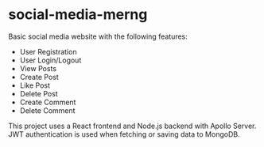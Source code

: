 # social-media-merng

Basic social media website with the following features:

- User Registration
- User Login/Logout
- View Posts
- Create Post
- Like Post
- Delete Post
- Create Comment
- Delete Comment

This project uses a React frontend and Node.js backend with Apollo Server. JWT authentication is used when fetching or saving data to MongoDB.
